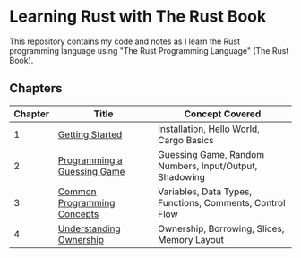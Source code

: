 # Learning Rust with The Rust Book

This repository contains my code and notes as I learn the Rust programming language using "The Rust Programming Language" (The Rust Book).

## Chapters

| Chapter | Title                                                  | Concept Covered                                          |
| ------- | ------------------------------------------------------ | -------------------------------------------------------- |
| 1       | [Getting Started](chapter_1_introduction)              | Installation, Hello World, Cargo Basics                  |
| 2       | [Programming a Guessing Game](chapter_2_guessing_game) | Guessing Game, Random Numbers, Input/Output, Shadowing   |
| 3       | [Common Programming Concepts](chapter_3_concepts)      | Variables, Data Types, Functions, Comments, Control Flow |
| 4       | [Understanding Ownership](chapter_4_ownership)         | Ownership, Borrowing, Slices, Memory Layout              |
